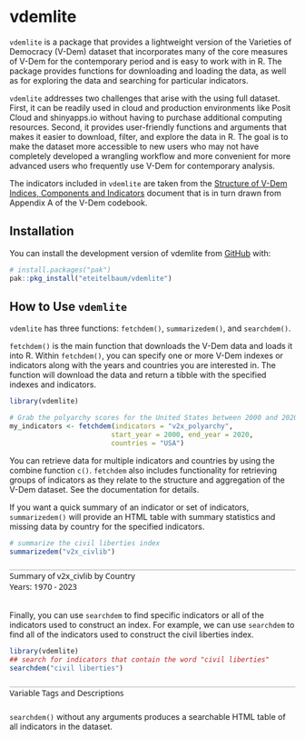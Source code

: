 
<!-- README.md is generated from README.Rmd. Please edit that file -->

# vdemlite

<!-- badges: start -->
<!-- badges: end -->

`vdemlite` is a package that provides a lightweight version of the
Varieties of Democracy (V-Dem) dataset that incorporates many of the
core measures of V-Dem for the contemporary period and is easy to work
with in R. The package provides functions for downloading and loading
the data, as well as for exploring the data and searching for particular
indicators.

`vdemlite` addresses two challenges that arise with the using full
dataset. First, it can be readily used in cloud and production
environments like Posit Cloud and shinyapps.io without having to
purchase additional computing resources. Second, it provides
user-friendly functions and arguments that makes it easier to download,
filter, and explore the data in R. The goal is to make the dataset more
accessible to new users who may not have completely developed a
wrangling workflow and more convenient for more advanced users who
frequently use V-Dem for contemporary analysis.

The indicators included in `vdemlite` are taken from the [Structure of
V-Dem Indices, Components and
Indicators](https://v-dem.net/documents/41/v-dem_structureofaggregation_v14.pdf)
document that is in turn drawn from Appendix A of the V-Dem codebook.

## Installation

You can install the development version of vdemlite from
[GitHub](https://github.com/) with:

``` r
# install.packages("pak")
pak::pkg_install("eteitelbaum/vdemlite")
```

## How to Use `vdemlite`

`vdemlite` has three functions: `fetchdem()`, `summarizedem()`, and
`searchdem()`.

`fetchdem()` is the main function that downloads the V-Dem data and
loads it into R. Within `fetchdem()`, you can specify one or more V-Dem
indexes or indicators along with the years and countries you are
interested in. The function will download the data and return a tibble
with the specified indexes and indicators.

``` r
library(vdemlite)

# Grab the polyarchy scores for the United States between 2000 and 2020
my_indicators <- fetchdem(indicators = "v2x_polyarchy",
                         start_year = 2000, end_year = 2020,
                         countries = "USA")
```

You can retrieve data for multiple indicators and countries by using the
combine function `c()`. `fetchdem` also includes functionality for
retrieving groups of indicators as they relate to the structure and
aggregation of the V-Dem dataset. See the documentation for details.

If you want a quick summary of an indicator or set of indicators,
`summarizedem()` will provide an HTML table with summary statistics and
missing data by country for the specified indicators.

``` r
# summarize the civil liberties index
summarizedem("v2x_civlib")
```

<div id="ejjykimplr" class=".gt_table" style="padding-left:0px;padding-right:0px;padding-top:10px;padding-bottom:10px;overflow-x:auto;overflow-y:auto;width:auto;height:auto;">
<style>#ejjykimplr table {
  font-family: system-ui, 'Segoe UI', Roboto, Helvetica, Arial, sans-serif, 'Apple Color Emoji', 'Segoe UI Emoji', 'Segoe UI Symbol', 'Noto Color Emoji';
  -webkit-font-smoothing: antialiased;
  -moz-osx-font-smoothing: grayscale;
}
&#10;#ejjykimplr thead, #ejjykimplr tbody, #ejjykimplr tfoot, #ejjykimplr tr, #ejjykimplr td, #ejjykimplr th {
  border-style: none;
}
&#10;#ejjykimplr p {
  margin: 0;
  padding: 0;
}
&#10;#ejjykimplr .gt_table {
  display: table;
  border-collapse: collapse;
  line-height: normal;
  margin-left: auto;
  margin-right: auto;
  color: #333333;
  font-size: 16px;
  font-weight: normal;
  font-style: normal;
  background-color: #FFFFFF;
  width: auto;
  border-top-style: solid;
  border-top-width: 2px;
  border-top-color: #A8A8A8;
  border-right-style: none;
  border-right-width: 2px;
  border-right-color: #D3D3D3;
  border-bottom-style: solid;
  border-bottom-width: 2px;
  border-bottom-color: #A8A8A8;
  border-left-style: none;
  border-left-width: 2px;
  border-left-color: #D3D3D3;
}
&#10;#ejjykimplr .gt_caption {
  padding-top: 4px;
  padding-bottom: 4px;
}
&#10;#ejjykimplr .gt_title {
  color: #333333;
  font-size: 125%;
  font-weight: initial;
  padding-top: 4px;
  padding-bottom: 4px;
  padding-left: 5px;
  padding-right: 5px;
  border-bottom-color: #FFFFFF;
  border-bottom-width: 0;
}
&#10;#ejjykimplr .gt_subtitle {
  color: #333333;
  font-size: 85%;
  font-weight: initial;
  padding-top: 3px;
  padding-bottom: 5px;
  padding-left: 5px;
  padding-right: 5px;
  border-top-color: #FFFFFF;
  border-top-width: 0;
}
&#10;#ejjykimplr .gt_heading {
  background-color: #FFFFFF;
  text-align: center;
  border-bottom-color: #FFFFFF;
  border-left-style: none;
  border-left-width: 1px;
  border-left-color: #D3D3D3;
  border-right-style: none;
  border-right-width: 1px;
  border-right-color: #D3D3D3;
}
&#10;#ejjykimplr .gt_bottom_border {
  border-bottom-style: solid;
  border-bottom-width: 2px;
  border-bottom-color: #D3D3D3;
}
&#10;#ejjykimplr .gt_col_headings {
  border-top-style: solid;
  border-top-width: 2px;
  border-top-color: #D3D3D3;
  border-bottom-style: solid;
  border-bottom-width: 2px;
  border-bottom-color: #D3D3D3;
  border-left-style: none;
  border-left-width: 1px;
  border-left-color: #D3D3D3;
  border-right-style: none;
  border-right-width: 1px;
  border-right-color: #D3D3D3;
}
&#10;#ejjykimplr .gt_col_heading {
  color: #333333;
  background-color: #FFFFFF;
  font-size: 100%;
  font-weight: normal;
  text-transform: inherit;
  border-left-style: none;
  border-left-width: 1px;
  border-left-color: #D3D3D3;
  border-right-style: none;
  border-right-width: 1px;
  border-right-color: #D3D3D3;
  vertical-align: bottom;
  padding-top: 5px;
  padding-bottom: 6px;
  padding-left: 5px;
  padding-right: 5px;
  overflow-x: hidden;
}
&#10;#ejjykimplr .gt_column_spanner_outer {
  color: #333333;
  background-color: #FFFFFF;
  font-size: 100%;
  font-weight: normal;
  text-transform: inherit;
  padding-top: 0;
  padding-bottom: 0;
  padding-left: 4px;
  padding-right: 4px;
}
&#10;#ejjykimplr .gt_column_spanner_outer:first-child {
  padding-left: 0;
}
&#10;#ejjykimplr .gt_column_spanner_outer:last-child {
  padding-right: 0;
}
&#10;#ejjykimplr .gt_column_spanner {
  border-bottom-style: solid;
  border-bottom-width: 2px;
  border-bottom-color: #D3D3D3;
  vertical-align: bottom;
  padding-top: 5px;
  padding-bottom: 5px;
  overflow-x: hidden;
  display: inline-block;
  width: 100%;
}
&#10;#ejjykimplr .gt_spanner_row {
  border-bottom-style: hidden;
}
&#10;#ejjykimplr .gt_group_heading {
  padding-top: 8px;
  padding-bottom: 8px;
  padding-left: 5px;
  padding-right: 5px;
  color: #333333;
  background-color: #FFFFFF;
  font-size: 100%;
  font-weight: initial;
  text-transform: inherit;
  border-top-style: solid;
  border-top-width: 2px;
  border-top-color: #D3D3D3;
  border-bottom-style: solid;
  border-bottom-width: 2px;
  border-bottom-color: #D3D3D3;
  border-left-style: none;
  border-left-width: 1px;
  border-left-color: #D3D3D3;
  border-right-style: none;
  border-right-width: 1px;
  border-right-color: #D3D3D3;
  vertical-align: middle;
  text-align: left;
}
&#10;#ejjykimplr .gt_empty_group_heading {
  padding: 0.5px;
  color: #333333;
  background-color: #FFFFFF;
  font-size: 100%;
  font-weight: initial;
  border-top-style: solid;
  border-top-width: 2px;
  border-top-color: #D3D3D3;
  border-bottom-style: solid;
  border-bottom-width: 2px;
  border-bottom-color: #D3D3D3;
  vertical-align: middle;
}
&#10;#ejjykimplr .gt_from_md > :first-child {
  margin-top: 0;
}
&#10;#ejjykimplr .gt_from_md > :last-child {
  margin-bottom: 0;
}
&#10;#ejjykimplr .gt_row {
  padding-top: 8px;
  padding-bottom: 8px;
  padding-left: 5px;
  padding-right: 5px;
  margin: 10px;
  border-top-style: solid;
  border-top-width: 1px;
  border-top-color: #D3D3D3;
  border-left-style: none;
  border-left-width: 1px;
  border-left-color: #D3D3D3;
  border-right-style: none;
  border-right-width: 1px;
  border-right-color: #D3D3D3;
  vertical-align: middle;
  overflow-x: hidden;
}
&#10;#ejjykimplr .gt_stub {
  color: #333333;
  background-color: #FFFFFF;
  font-size: 100%;
  font-weight: initial;
  text-transform: inherit;
  border-right-style: solid;
  border-right-width: 2px;
  border-right-color: #D3D3D3;
  padding-left: 5px;
  padding-right: 5px;
}
&#10;#ejjykimplr .gt_stub_row_group {
  color: #333333;
  background-color: #FFFFFF;
  font-size: 100%;
  font-weight: initial;
  text-transform: inherit;
  border-right-style: solid;
  border-right-width: 2px;
  border-right-color: #D3D3D3;
  padding-left: 5px;
  padding-right: 5px;
  vertical-align: top;
}
&#10;#ejjykimplr .gt_row_group_first td {
  border-top-width: 2px;
}
&#10;#ejjykimplr .gt_row_group_first th {
  border-top-width: 2px;
}
&#10;#ejjykimplr .gt_summary_row {
  color: #333333;
  background-color: #FFFFFF;
  text-transform: inherit;
  padding-top: 8px;
  padding-bottom: 8px;
  padding-left: 5px;
  padding-right: 5px;
}
&#10;#ejjykimplr .gt_first_summary_row {
  border-top-style: solid;
  border-top-color: #D3D3D3;
}
&#10;#ejjykimplr .gt_first_summary_row.thick {
  border-top-width: 2px;
}
&#10;#ejjykimplr .gt_last_summary_row {
  padding-top: 8px;
  padding-bottom: 8px;
  padding-left: 5px;
  padding-right: 5px;
  border-bottom-style: solid;
  border-bottom-width: 2px;
  border-bottom-color: #D3D3D3;
}
&#10;#ejjykimplr .gt_grand_summary_row {
  color: #333333;
  background-color: #FFFFFF;
  text-transform: inherit;
  padding-top: 8px;
  padding-bottom: 8px;
  padding-left: 5px;
  padding-right: 5px;
}
&#10;#ejjykimplr .gt_first_grand_summary_row {
  padding-top: 8px;
  padding-bottom: 8px;
  padding-left: 5px;
  padding-right: 5px;
  border-top-style: double;
  border-top-width: 6px;
  border-top-color: #D3D3D3;
}
&#10;#ejjykimplr .gt_last_grand_summary_row_top {
  padding-top: 8px;
  padding-bottom: 8px;
  padding-left: 5px;
  padding-right: 5px;
  border-bottom-style: double;
  border-bottom-width: 6px;
  border-bottom-color: #D3D3D3;
}
&#10;#ejjykimplr .gt_striped {
  background-color: rgba(128, 128, 128, 0.05);
}
&#10;#ejjykimplr .gt_table_body {
  border-top-style: solid;
  border-top-width: 2px;
  border-top-color: #D3D3D3;
  border-bottom-style: solid;
  border-bottom-width: 2px;
  border-bottom-color: #D3D3D3;
}
&#10;#ejjykimplr .gt_footnotes {
  color: #333333;
  background-color: #FFFFFF;
  border-bottom-style: none;
  border-bottom-width: 2px;
  border-bottom-color: #D3D3D3;
  border-left-style: none;
  border-left-width: 2px;
  border-left-color: #D3D3D3;
  border-right-style: none;
  border-right-width: 2px;
  border-right-color: #D3D3D3;
}
&#10;#ejjykimplr .gt_footnote {
  margin: 0px;
  font-size: 90%;
  padding-top: 4px;
  padding-bottom: 4px;
  padding-left: 5px;
  padding-right: 5px;
}
&#10;#ejjykimplr .gt_sourcenotes {
  color: #333333;
  background-color: #FFFFFF;
  border-bottom-style: none;
  border-bottom-width: 2px;
  border-bottom-color: #D3D3D3;
  border-left-style: none;
  border-left-width: 2px;
  border-left-color: #D3D3D3;
  border-right-style: none;
  border-right-width: 2px;
  border-right-color: #D3D3D3;
}
&#10;#ejjykimplr .gt_sourcenote {
  font-size: 90%;
  padding-top: 4px;
  padding-bottom: 4px;
  padding-left: 5px;
  padding-right: 5px;
}
&#10;#ejjykimplr .gt_left {
  text-align: left;
}
&#10;#ejjykimplr .gt_center {
  text-align: center;
}
&#10;#ejjykimplr .gt_right {
  text-align: right;
  font-variant-numeric: tabular-nums;
}
&#10;#ejjykimplr .gt_font_normal {
  font-weight: normal;
}
&#10;#ejjykimplr .gt_font_bold {
  font-weight: bold;
}
&#10;#ejjykimplr .gt_font_italic {
  font-style: italic;
}
&#10;#ejjykimplr .gt_super {
  font-size: 65%;
}
&#10;#ejjykimplr .gt_footnote_marks {
  font-size: 75%;
  vertical-align: 0.4em;
  position: initial;
}
&#10;#ejjykimplr .gt_asterisk {
  font-size: 100%;
  vertical-align: 0;
}
&#10;#ejjykimplr .gt_indent_1 {
  text-indent: 5px;
}
&#10;#ejjykimplr .gt_indent_2 {
  text-indent: 10px;
}
&#10;#ejjykimplr .gt_indent_3 {
  text-indent: 15px;
}
&#10;#ejjykimplr .gt_indent_4 {
  text-indent: 20px;
}
&#10;#ejjykimplr .gt_indent_5 {
  text-indent: 25px;
}
&#10;#ejjykimplr .katex-display {
  display: inline-flex !important;
  margin-bottom: 0.75em !important;
}
&#10;#ejjykimplr div.Reactable > div.rt-table > div.rt-thead > div.rt-tr.rt-tr-group-header > div.rt-th-group:after {
  height: 0px !important;
}
</style>
<div style="font-family:system-ui, &#39;Segoe UI&#39;, Roboto, Helvetica, Arial, sans-serif;border-top-style:solid;border-top-width:2px;border-top-color:#D3D3D3;padding-bottom:8px;">
<div class="gt_heading gt_title gt_font_normal" style="text-size:bigger;">Summary of v2x_civlib by Country</div>
<div class="gt_heading gt_subtitle gt_bottom_border">Years: 1970 - 2023</div>
</div>
<div id="ejjykimplr" class="reactable html-widget" style="width:auto;height:auto;"></div>
<script type="application/json" data-for="ejjykimplr">{"x":{"tag":{"name":"Reactable","attribs":{"data":{"country_name":["All Selected Countries","Afghanistan","Albania","Algeria","Angola","Argentina","Armenia","Australia","Austria","Azerbaijan","Bahrain","Bangladesh","Barbados","Belarus","Belgium","Benin","Bhutan","Bolivia","Bosnia and Herzegovina","Botswana","Brazil","Bulgaria","Burkina Faso","Burma/Myanmar","Burundi","Cambodia","Cameroon","Canada","Cape Verde","Central African Republic","Chad","Chile","China","Colombia","Comoros","Costa Rica","Croatia","Cuba","Cyprus","Czechia","Democratic Republic of the Congo","Denmark","Djibouti","Dominican Republic","Ecuador","Egypt","El Salvador","Equatorial Guinea","Eritrea","Estonia","Eswatini","Ethiopia","Fiji","Finland","France","Gabon","Georgia","German Democratic Republic","Germany","Ghana","Greece","Guatemala","Guinea","Guinea-Bissau","Guyana","Haiti","Honduras","Hong Kong","Hungary","Iceland","India","Indonesia","Iran","Iraq","Ireland","Israel","Italy","Ivory Coast","Jamaica","Japan","Jordan","Kazakhstan","Kenya","Kosovo","Kuwait","Kyrgyzstan","Laos","Latvia","Lebanon","Lesotho","Liberia","Libya","Lithuania","Luxembourg","Madagascar","Malawi","Malaysia","Maldives","Mali","Malta","Mauritania","Mauritius","Mexico","Moldova","Mongolia","Montenegro","Morocco","Mozambique","Namibia","Nepal","Netherlands","New Zealand","Nicaragua","Niger","Nigeria","North Korea","North Macedonia","Norway","Oman","Pakistan","Palestine/Gaza","Palestine/West Bank","Panama","Papua New Guinea","Paraguay","Peru","Philippines","Poland","Portugal","Qatar","Republic of Vietnam","Republic of the Congo","Romania","Russia","Rwanda","Sao Tome and Principe","Saudi Arabia","Senegal","Serbia","Seychelles","Sierra Leone","Singapore","Slovakia","Slovenia","Solomon Islands","Somalia","Somaliland","South Africa","South Korea","South Sudan","South Yemen","Spain","Sri Lanka","Sudan","Suriname","Sweden","Switzerland","Syria","Taiwan","Tajikistan","Tanzania","Thailand","The Gambia","Timor-Leste","Togo","Trinidad and Tobago","Tunisia","Turkmenistan","Türkiye","Uganda","Ukraine","United Arab Emirates","United Kingdom","United States of America","Uruguay","Uzbekistan","Vanuatu","Venezuela","Vietnam","Yemen","Zambia","Zanzibar","Zimbabwe"],"country_text_id":["","AFG","ALB","DZA","AGO","ARG","ARM","AUS","AUT","AZE","BHR","BGD","BRB","BLR","BEL","BEN","BTN","BOL","BIH","BWA","BRA","BGR","BFA","MMR","BDI","KHM","CMR","CAN","CPV","CAF","TCD","CHL","CHN","COL","COM","CRI","HRV","CUB","CYP","CZE","COD","DNK","DJI","DOM","ECU","EGY","SLV","GNQ","ERI","EST","SWZ","ETH","FJI","FIN","FRA","GAB","GEO","DDR","DEU","GHA","GRC","GTM","GIN","GNB","GUY","HTI","HND","HKG","HUN","ISL","IND","IDN","IRN","IRQ","IRL","ISR","ITA","CIV","JAM","JPN","JOR","KAZ","KEN","XKX","KWT","KGZ","LAO","LVA","LBN","LSO","LBR","LBY","LTU","LUX","MDG","MWI","MYS","MDV","MLI","MLT","MRT","MUS","MEX","MDA","MNG","MNE","MAR","MOZ","NAM","NPL","NLD","NZL","NIC","NER","NGA","PRK","MKD","NOR","OMN","PAK","PSG","PSE","PAN","PNG","PRY","PER","PHL","POL","PRT","QAT","VDR","COG","ROU","RUS","RWA","STP","SAU","SEN","SRB","SYC","SLE","SGP","SVK","SVN","SLB","SOM","SML","ZAF","KOR","SSD","YMD","ESP","LKA","SDN","SUR","SWE","CHE","SYR","TWN","TJK","TZA","THA","GMB","TLS","TGO","TTO","TUN","TKM","TUR","UGA","UKR","ARE","GBR","USA","URY","UZB","VUT","VEN","VNM","YEM","ZMB","ZZB","ZWE"],"unique":[941,36,30,29,27,35,29,17,18,29,33,43,10,29,15,27,39,40,22,20,34,31,33,22,40,35,38,18,22,33,27,34,39,43,41,21,27,33,26,22,36,9,29,27,36,33,44,22,31,16,24,34,30,16,11,20,32,6,14,40,25,38,35,38,40,39,44,27,31,14,39,35,39,29,18,21,19,36,22,11,27,33,40,20,26,31,31,17,29,35,39,20,22,4,42,29,32,30,29,18,36,26,37,27,24,16,31,32,27,41,13,10,40,29,30,6,28,12,35,38,16,32,25,13,26,34,38,29,14,23,2,24,24,35,35,17,20,26,42,42,35,16,22,19,26,27,16,26,29,13,9,22,43,44,28,14,15,37,38,31,33,46,31,26,28,25,30,24,46,42,33,34,17,29,27,28,15,37,34,34,33,40,34],"missing_pct":[0,0,0,0,0,0,0,0,0,0,0,0,0,0,0,0,0,0,0,0,0,0,0,0,0,0,0,0,0,0,0,0,0,0,0,0,0,0,0,0,0,0,0,0,0,0,0,0,0,0,0,0,0,0,0,0,0,0,0,0,0,0,0,0,0,0,0,0,0,0,0,0,0,0,0,0,0,0,0,0,0,0,0,0,0,0,0,0,0,0,0,0,0,0,0,0,0,0,0,0,0,0,0,0,0,0,0,0,0,0,0,0,0,0,0,0,0,0,0,0,0,0,0,0,0,0,0,0,0,0,0,0,0,0,0,0,0,0,0,0,0,0,0,0,0,0,0,0,0,0,0,0,0,0,0,0,0,0,0,0,0,0,0,0,0,0,0,0,0,0,0,0,0,0,0,0,0,0,0,0,0,0,0],"mean":[0.601235659760087,0.263055555555556,0.523462962962963,0.473481481481482,0.299296296296296,0.762814814814815,0.757294117647059,0.946648148148148,0.942018518518518,0.431441176470588,0.342518518518519,0.538981132075472,0.907222222222222,0.578058823529412,0.958703703703704,0.661407407407407,0.589037037037037,0.668425925925926,0.77128125,0.867425925925926,0.661074074074074,0.626759259259259,0.644814814814815,0.176388888888889,0.315740740740741,0.318648148148148,0.531925925925926,0.934555555555556,0.789925925925926,0.420203703703704,0.325722222222222,0.689351851851852,0.221277777777778,0.625907407407407,0.473277777777778,0.941240740740741,0.850454545454545,0.258962962962963,0.828092592592593,0.691111111111111,0.279259259259259,0.96687037037037,0.369777777777778,0.746685185185185,0.783037037037037,0.300592592592593,0.505240740740741,0.19337037037037,0.0803333333333333,0.947529411764706,0.30762962962963,0.274111111111111,0.745055555555556,0.958944444444444,0.946962962962963,0.658222222222222,0.725352941176471,0.283142857142857,0.958944444444444,0.751518518518519,0.872037037037037,0.440907407407407,0.355703703703704,0.452888888888889,0.741037037037037,0.489796296296296,0.610259259259259,0.862462962962963,0.703685185185185,0.9545,0.7135,0.481018518518518,0.22337037037037,0.268925925925926,0.942648148148148,0.826407407407407,0.923277777777778,0.641518518518518,0.864277777777778,0.938185185185185,0.586962962962963,0.542029411764706,0.463074074074074,0.76976,0.557851851851852,0.621,0.119277777777778,0.924441176470588,0.628648148148148,0.604166666666667,0.545962962962963,0.172074074074074,0.927529411764706,0.947074074074074,0.602388888888889,0.438462962962963,0.599555555555556,0.452185185185185,0.637518518518518,0.899296296296296,0.505111111111111,0.866537037037037,0.634611111111111,0.782176470588235,0.612462962962963,0.836269230769231,0.471333333333333,0.471981481481481,0.610425925925926,0.537296296296296,0.945944444444444,0.962407407407407,0.547407407407407,0.589,0.580962962962963,0.0159259259259259,0.771242424242424,0.957,0.397296296296296,0.432944444444444,0.329470588235294,0.417851851851852,0.689314814814815,0.801444444444444,0.578611111111111,0.668333333333333,0.552444444444444,0.763537037037037,0.908555555555555,0.389685185185185,0.277833333333333,0.262592592592593,0.618981481481481,0.412240740740741,0.314592592592593,0.739740740740741,0.157740740740741,0.791833333333333,0.635240740740741,0.688648148148148,0.529351851851852,0.709203703703704,0.920032258064516,0.923314285714286,0.796777777777778,0.199981481481481,0.680454545454545,0.540648148148148,0.747425925925926,0.198230769230769,0.0948095238095238,0.847759259259259,0.620666666666667,0.208092592592593,0.813166666666667,0.970777777777778,0.943814814814815,0.121148148148148,0.71062962962963,0.314264705882353,0.698111111111111,0.536092592592593,0.610333333333333,0.425703703703704,0.500240740740741,0.883314814814815,0.477351851851852,0.0994411764705882,0.492037037037037,0.412722222222222,0.742235294117647,0.363377358490566,0.887481481481481,0.933925925925926,0.784351851851852,0.224588235294118,0.853944444444444,0.740222222222222,0.355722222222222,0.264296296296296,0.584092592592593,0.532555555555556,0.378518518518518],"sd":[0.290526889389453,0.225587569631678,0.404930868218685,0.107517219461734,0.209563664359989,0.26059953185452,0.0726100124207627,0.0106419557845837,0.00861654998319266,0.0519126254138803,0.0896270555388062,0.0807592553795724,0.0086344344991144,0.156648794823918,0.0054309720789075,0.277947295025549,0.103576052262943,0.290563772226096,0.148233302247374,0.0203085648367938,0.250063075201668,0.341586141249584,0.134843735427076,0.131850747047013,0.0875833156303153,0.196007908716778,0.173516118750125,0.00673673866190027,0.21926471051546,0.118345094936198,0.0867573968716771,0.35353914983804,0.0805716408432651,0.116503667205788,0.16204441700275,0.0207691127572645,0.118978750967634,0.0336586432102264,0.0836536589819965,0.346220982254772,0.143154644602049,0.00588905699692809,0.1083015821879,0.179340176819538,0.120174866766625,0.0536760086664349,0.324927332089905,0.0874956163422232,0.0586128970288384,0.0202023630392775,0.032615713481357,0.160059737275979,0.078324775392283,0.0103110431122604,0.0103376267539635,0.192825922733401,0.133326867044628,0.141161002303854,0.00974469699358864,0.206409168724679,0.20634080280997,0.276200041569445,0.151287883717133,0.227384610311009,0.0866918121882867,0.267265070855193,0.194496368029841,0.0732235432195223,0.283911149008096,0.00968318908951983,0.066817619978735,0.274224153646332,0.0718305911328993,0.171129637702152,0.0144367944586666,0.0153764320008307,0.0176607620368791,0.120510508543703,0.0372727917694571,0.00673227672968506,0.055070439614707,0.0481182163540799,0.183888897122626,0.044550794979813,0.0246242765681743,0.0542564058499785,0.07756808735621,0.0304294426566139,0.066596265238193,0.187612280846773,0.246726566470609,0.111169571622755,0.0138218871099375,0.00457578471196563,0.141850760888971,0.320943697699366,0.0560564629995967,0.136294779599923,0.20205461065843,0.0212457584043193,0.143951074847274,0.0402115692368399,0.0730343461891078,0.0582946905364591,0.35693320092579,0.0279221169574338,0.134342283204521,0.293005601771471,0.339883198686146,0.24655043723188,0.00638221782788048,0.00324193349319256,0.280944399153628,0.229886518353632,0.0771355002241432,0.00225582559753297,0.0530601252725566,0.0175896624872421,0.0342375880992506,0.110483400386693,0.0821211891406984,0.203326339364886,0.268838860628309,0.0620814032455036,0.322600834999134,0.195729983434052,0.224462600714455,0.225844470858753,0.180159852150928,0.0460708331069952,0.00204124145231929,0.128309842931677,0.352793140027685,0.206077649331891,0.0512708378322372,0.199209966522022,0.0153403957848935,0.0650783997437517,0.207504756497899,0.0943880303826963,0.238305825185329,0.0159532094477612,0.0256248367422022,0.0358368619199409,0.0573416331567367,0.114342499525609,0.0164982781470728,0.350981758242715,0.224740235949834,0.0668420449594338,0.00641575441876517,0.235791556107331,0.106144259258732,0.0944659804031536,0.124172240388176,0.00493224533302605,0.0148706042486435,0.037265193131761,0.266993554886263,0.0882514688086299,0.0776350112291707,0.144605288209171,0.219968093741231,0.384042088378867,0.166177551691657,0.0161966966980099,0.18410519525813,0.0315798086397858,0.127230879567751,0.16659842313538,0.068737118384831,0.0294456647031668,0.0393377924488009,0.0179893593830708,0.266799207758675,0.0924836161238135,0.0323415829455112,0.179139943889841,0.0825507086393287,0.127951144808172,0.160786189742837,0.11256003289929,0.142212933724463],"min":[0.009,0.021,0.017,0.327,0.048,0.236,0.648,0.911,0.917,0.305,0.188,0.396,0.888,0.202,0.949,0.271,0.479,0.099,0.398,0.828,0.205,0.173,0.448,0.099,0.121,0.009,0.223,0.907,0.186,0.178,0.185,0.122,0.04,0.408,0.17,0.902,0.571,0.224,0.588,0.238,0.12,0.936,0.121,0.355,0.495,0.176,0.091,0.011,0.028,0.87,0.177,0.054,0.565,0.941,0.915,0.406,0.413,0.248,0.939,0.377,0.211,0.052,0.136,0.035,0.566,0.107,0.293,0.616,0.308,0.936,0.554,0.191,0.114,0.11,0.909,0.803,0.883,0.484,0.776,0.911,0.513,0.457,0.215,0.699,0.44,0.497,0.058,0.788,0.563,0.346,0.245,0.108,0.894,0.923,0.387,0.087,0.549,0.324,0.364,0.856,0.278,0.725,0.489,0.671,0.159,0.782,0.291,0.089,0.108,0.21,0.921,0.951,0.13,0.239,0.461,0.015,0.679,0.917,0.327,0.216,0.206,0.161,0.324,0.606,0.145,0.405,0.199,0.302,0.279,0.33,0.277,0.132,0.164,0.15,0.19,0.333,0.127,0.686,0.374,0.506,0.236,0.687,0.862,0.753,0.644,0.066,0.619,0.123,0.384,0.123,0.08,0.231,0.439,0.095,0.523,0.958,0.916,0.062,0.264,0.17,0.573,0.318,0.319,0.05,0.303,0.845,0.311,0.06,0.248,0.105,0.608,0.316,0.841,0.887,0.302,0.104,0.776,0.331,0.243,0.122,0.37,0.278,0.095],"median":[0.653,0.162,0.754,0.456,0.274,0.902,0.732,0.951,0.945,0.4235,0.322,0.53,0.91,0.594,0.96,0.8565,0.527,0.8375,0.839,0.872,0.818,0.868,0.615,0.121,0.289,0.363,0.5845,0.936,0.923,0.464,0.3795,0.9325,0.2545,0.625,0.5545,0.9545,0.902,0.2455,0.832,0.9495,0.2465,0.969,0.4165,0.8275,0.841,0.321,0.683,0.23,0.0555,0.955,0.31,0.367,0.762,0.9635,0.952,0.785,0.729,0.251,0.9625,0.88,0.937,0.46,0.3985,0.497,0.7495,0.6405,0.725,0.8895,0.87,0.9575,0.7425,0.2425,0.211,0.183,0.95,0.8275,0.932,0.71,0.8825,0.941,0.59,0.534,0.435,0.781,0.561,0.615,0.1015,0.924,0.5785,0.7315,0.418,0.114,0.925,0.948,0.638,0.606,0.567,0.3805,0.7575,0.9095,0.5315,0.871,0.67,0.771,0.877,0.842,0.435,0.61,0.8625,0.6285,0.949,0.963,0.6405,0.689,0.636,0.015,0.776,0.968,0.3985,0.4925,0.306,0.558,0.8785,0.824,0.805,0.643,0.6945,0.8735,0.965,0.3775,0.277,0.2785,0.874,0.462,0.3,0.877,0.164,0.795,0.5595,0.694,0.391,0.718,0.934,0.935,0.817,0.254,0.676,0.831,0.884,0.185,0.094,0.956,0.599,0.196,0.877,0.973,0.946,0.1185,0.8355,0.3275,0.704,0.585,0.7745,0.165,0.5355,0.889,0.457,0.0995,0.4875,0.4455,0.745,0.368,0.895,0.9405,0.939,0.1845,0.865,0.858,0.379,0.183,0.665,0.543,0.4215],"max":[0.976,0.571,0.895,0.615,0.627,0.939,0.903,0.955,0.95,0.604,0.547,0.657,0.922,0.82,0.966,0.921,0.766,0.86,0.864,0.893,0.869,0.912,0.853,0.5,0.438,0.543,0.706,0.945,0.931,0.553,0.418,0.961,0.3,0.816,0.669,0.962,0.944,0.345,0.921,0.962,0.543,0.969,0.469,0.892,0.912,0.423,0.84,0.252,0.219,0.963,0.37,0.56,0.822,0.968,0.954,0.874,0.906,0.899,0.968,0.942,0.956,0.746,0.577,0.797,0.907,0.768,0.819,0.923,0.952,0.964,0.774,0.803,0.392,0.533,0.959,0.855,0.938,0.809,0.91,0.944,0.671,0.634,0.776,0.828,0.587,0.752,0.352,0.949,0.732,0.822,0.873,0.491,0.95,0.948,0.77,0.869,0.753,0.74,0.841,0.922,0.752,0.9,0.726,0.905,0.921,0.895,0.637,0.755,0.882,0.841,0.951,0.968,0.862,0.826,0.66,0.024,0.84,0.971,0.454,0.552,0.446,0.665,0.91,0.828,0.873,0.894,0.764,0.957,0.967,0.455,0.282,0.571,0.922,0.72,0.407,0.907,0.177,0.885,0.916,0.894,0.835,0.727,0.947,0.945,0.851,0.442,0.712,0.868,0.935,0.337,0.107,0.964,0.834,0.476,0.895,0.976,0.961,0.189,0.946,0.455,0.816,0.751,0.882,0.88,0.743,0.904,0.818,0.2,0.727,0.588,0.857,0.42,0.944,0.953,0.959,0.374,0.882,0.884,0.465,0.504,0.823,0.688,0.519]},"columns":[{"id":"country_name","name":"Country","type":"character","minWidth":125,"style":"function(rowInfo, colInfo) {\nconst rowIndex = rowInfo.index + 1\n}","html":true,"align":"left","headerStyle":{"font-weight":"normal"}},{"id":"country_text_id","name":"Country Code","type":"character","minWidth":125,"style":"function(rowInfo, colInfo) {\nconst rowIndex = rowInfo.index + 1\n}","html":true,"align":"left","headerStyle":{"font-weight":"normal"}},{"id":"unique","name":"Unique","type":"numeric","minWidth":125,"style":"function(rowInfo, colInfo) {\nconst rowIndex = rowInfo.index + 1\n}","cell":["941","36","30","29","27","35","29","17","18","29","33","43","10","29","15","27","39","40","22","20","34","31","33","22","40","35","38","18","22","33","27","34","39","43","41","21","27","33","26","22","36","9","29","27","36","33","44","22","31","16","24","34","30","16","11","20","32","6","14","40","25","38","35","38","40","39","44","27","31","14","39","35","39","29","18","21","19","36","22","11","27","33","40","20","26","31","31","17","29","35","39","20","22","4","42","29","32","30","29","18","36","26","37","27","24","16","31","32","27","41","13","10","40","29","30","6","28","12","35","38","16","32","25","13","26","34","38","29","14","23","2","24","24","35","35","17","20","26","42","42","35","16","22","19","26","27","16","26","29","13","9","22","43","44","28","14","15","37","38","31","33","46","31","26","28","25","30","24","46","42","33","34","17","29","27","28","15","37","34","34","33","40","34"],"html":true,"align":"right","headerStyle":{"font-weight":"normal"}},{"id":"missing_pct","name":"Missing (%)","type":"numeric","minWidth":125,"style":"function(rowInfo, colInfo) {\nconst rowIndex = rowInfo.index + 1\n}","cell":["0.00","0.00","0.00","0.00","0.00","0.00","0.00","0.00","0.00","0.00","0.00","0.00","0.00","0.00","0.00","0.00","0.00","0.00","0.00","0.00","0.00","0.00","0.00","0.00","0.00","0.00","0.00","0.00","0.00","0.00","0.00","0.00","0.00","0.00","0.00","0.00","0.00","0.00","0.00","0.00","0.00","0.00","0.00","0.00","0.00","0.00","0.00","0.00","0.00","0.00","0.00","0.00","0.00","0.00","0.00","0.00","0.00","0.00","0.00","0.00","0.00","0.00","0.00","0.00","0.00","0.00","0.00","0.00","0.00","0.00","0.00","0.00","0.00","0.00","0.00","0.00","0.00","0.00","0.00","0.00","0.00","0.00","0.00","0.00","0.00","0.00","0.00","0.00","0.00","0.00","0.00","0.00","0.00","0.00","0.00","0.00","0.00","0.00","0.00","0.00","0.00","0.00","0.00","0.00","0.00","0.00","0.00","0.00","0.00","0.00","0.00","0.00","0.00","0.00","0.00","0.00","0.00","0.00","0.00","0.00","0.00","0.00","0.00","0.00","0.00","0.00","0.00","0.00","0.00","0.00","0.00","0.00","0.00","0.00","0.00","0.00","0.00","0.00","0.00","0.00","0.00","0.00","0.00","0.00","0.00","0.00","0.00","0.00","0.00","0.00","0.00","0.00","0.00","0.00","0.00","0.00","0.00","0.00","0.00","0.00","0.00","0.00","0.00","0.00","0.00","0.00","0.00","0.00","0.00","0.00","0.00","0.00","0.00","0.00","0.00","0.00","0.00","0.00","0.00","0.00","0.00","0.00","0.00"],"html":true,"align":"right","headerStyle":{"font-weight":"normal"}},{"id":"mean","name":"Mean","type":"numeric","minWidth":125,"style":"function(rowInfo, colInfo) {\nconst rowIndex = rowInfo.index + 1\n}","cell":["0.60","0.26","0.52","0.47","0.30","0.76","0.76","0.95","0.94","0.43","0.34","0.54","0.91","0.58","0.96","0.66","0.59","0.67","0.77","0.87","0.66","0.63","0.64","0.18","0.32","0.32","0.53","0.93","0.79","0.42","0.33","0.69","0.22","0.63","0.47","0.94","0.85","0.26","0.83","0.69","0.28","0.97","0.37","0.75","0.78","0.30","0.51","0.19","0.08","0.95","0.31","0.27","0.75","0.96","0.95","0.66","0.73","0.28","0.96","0.75","0.87","0.44","0.36","0.45","0.74","0.49","0.61","0.86","0.70","0.95","0.71","0.48","0.22","0.27","0.94","0.83","0.92","0.64","0.86","0.94","0.59","0.54","0.46","0.77","0.56","0.62","0.12","0.92","0.63","0.60","0.55","0.17","0.93","0.95","0.60","0.44","0.60","0.45","0.64","0.90","0.51","0.87","0.63","0.78","0.61","0.84","0.47","0.47","0.61","0.54","0.95","0.96","0.55","0.59","0.58","0.02","0.77","0.96","0.40","0.43","0.33","0.42","0.69","0.80","0.58","0.67","0.55","0.76","0.91","0.39","0.28","0.26","0.62","0.41","0.31","0.74","0.16","0.79","0.64","0.69","0.53","0.71","0.92","0.92","0.80","0.20","0.68","0.54","0.75","0.20","0.09","0.85","0.62","0.21","0.81","0.97","0.94","0.12","0.71","0.31","0.70","0.54","0.61","0.43","0.50","0.88","0.48","0.10","0.49","0.41","0.74","0.36","0.89","0.93","0.78","0.22","0.85","0.74","0.36","0.26","0.58","0.53","0.38"],"html":true,"align":"right","headerStyle":{"font-weight":"normal"}},{"id":"sd","name":"Std. Dev.","type":"numeric","minWidth":125,"style":"function(rowInfo, colInfo) {\nconst rowIndex = rowInfo.index + 1\n}","cell":["0.29","0.23","0.40","0.11","0.21","0.26","0.07","0.01","0.01","0.05","0.09","0.08","0.01","0.16","0.01","0.28","0.10","0.29","0.15","0.02","0.25","0.34","0.13","0.13","0.09","0.20","0.17","0.01","0.22","0.12","0.09","0.35","0.08","0.12","0.16","0.02","0.12","0.03","0.08","0.35","0.14","0.01","0.11","0.18","0.12","0.05","0.32","0.09","0.06","0.02","0.03","0.16","0.08","0.01","0.01","0.19","0.13","0.14","0.01","0.21","0.21","0.28","0.15","0.23","0.09","0.27","0.19","0.07","0.28","0.01","0.07","0.27","0.07","0.17","0.01","0.02","0.02","0.12","0.04","0.01","0.06","0.05","0.18","0.04","0.02","0.05","0.08","0.03","0.07","0.19","0.25","0.11","0.01","0.00","0.14","0.32","0.06","0.14","0.20","0.02","0.14","0.04","0.07","0.06","0.36","0.03","0.13","0.29","0.34","0.25","0.01","0.00","0.28","0.23","0.08","0.00","0.05","0.02","0.03","0.11","0.08","0.20","0.27","0.06","0.32","0.20","0.22","0.23","0.18","0.05","0.00","0.13","0.35","0.21","0.05","0.20","0.02","0.07","0.21","0.09","0.24","0.02","0.03","0.04","0.06","0.11","0.02","0.35","0.22","0.07","0.01","0.24","0.11","0.09","0.12","0.00","0.01","0.04","0.27","0.09","0.08","0.14","0.22","0.38","0.17","0.02","0.18","0.03","0.13","0.17","0.07","0.03","0.04","0.02","0.27","0.09","0.03","0.18","0.08","0.13","0.16","0.11","0.14"],"html":true,"align":"right","headerStyle":{"font-weight":"normal"}},{"id":"min","name":"Min","type":"numeric","minWidth":125,"style":"function(rowInfo, colInfo) {\nconst rowIndex = rowInfo.index + 1\n}","cell":["0.01","0.02","0.02","0.33","0.05","0.24","0.65","0.91","0.92","0.30","0.19","0.40","0.89","0.20","0.95","0.27","0.48","0.10","0.40","0.83","0.20","0.17","0.45","0.10","0.12","0.01","0.22","0.91","0.19","0.18","0.18","0.12","0.04","0.41","0.17","0.90","0.57","0.22","0.59","0.24","0.12","0.94","0.12","0.35","0.49","0.18","0.09","0.01","0.03","0.87","0.18","0.05","0.56","0.94","0.92","0.41","0.41","0.25","0.94","0.38","0.21","0.05","0.14","0.04","0.57","0.11","0.29","0.62","0.31","0.94","0.55","0.19","0.11","0.11","0.91","0.80","0.88","0.48","0.78","0.91","0.51","0.46","0.21","0.70","0.44","0.50","0.06","0.79","0.56","0.35","0.24","0.11","0.89","0.92","0.39","0.09","0.55","0.32","0.36","0.86","0.28","0.72","0.49","0.67","0.16","0.78","0.29","0.09","0.11","0.21","0.92","0.95","0.13","0.24","0.46","0.01","0.68","0.92","0.33","0.22","0.21","0.16","0.32","0.61","0.14","0.41","0.20","0.30","0.28","0.33","0.28","0.13","0.16","0.15","0.19","0.33","0.13","0.69","0.37","0.51","0.24","0.69","0.86","0.75","0.64","0.07","0.62","0.12","0.38","0.12","0.08","0.23","0.44","0.10","0.52","0.96","0.92","0.06","0.26","0.17","0.57","0.32","0.32","0.05","0.30","0.84","0.31","0.06","0.25","0.10","0.61","0.32","0.84","0.89","0.30","0.10","0.78","0.33","0.24","0.12","0.37","0.28","0.10"],"html":true,"align":"right","headerStyle":{"font-weight":"normal"}},{"id":"median","name":"Median","type":"numeric","minWidth":125,"style":"function(rowInfo, colInfo) {\nconst rowIndex = rowInfo.index + 1\n}","cell":["0.65","0.16","0.75","0.46","0.27","0.90","0.73","0.95","0.94","0.42","0.32","0.53","0.91","0.59","0.96","0.86","0.53","0.84","0.84","0.87","0.82","0.87","0.61","0.12","0.29","0.36","0.58","0.94","0.92","0.46","0.38","0.93","0.25","0.62","0.55","0.95","0.90","0.25","0.83","0.95","0.25","0.97","0.42","0.83","0.84","0.32","0.68","0.23","0.06","0.95","0.31","0.37","0.76","0.96","0.95","0.79","0.73","0.25","0.96","0.88","0.94","0.46","0.40","0.50","0.75","0.64","0.72","0.89","0.87","0.96","0.74","0.24","0.21","0.18","0.95","0.83","0.93","0.71","0.88","0.94","0.59","0.53","0.43","0.78","0.56","0.61","0.10","0.92","0.58","0.73","0.42","0.11","0.93","0.95","0.64","0.61","0.57","0.38","0.76","0.91","0.53","0.87","0.67","0.77","0.88","0.84","0.43","0.61","0.86","0.63","0.95","0.96","0.64","0.69","0.64","0.01","0.78","0.97","0.40","0.49","0.31","0.56","0.88","0.82","0.81","0.64","0.69","0.87","0.96","0.38","0.28","0.28","0.87","0.46","0.30","0.88","0.16","0.80","0.56","0.69","0.39","0.72","0.93","0.94","0.82","0.25","0.68","0.83","0.88","0.18","0.09","0.96","0.60","0.20","0.88","0.97","0.95","0.12","0.84","0.33","0.70","0.58","0.77","0.17","0.54","0.89","0.46","0.10","0.49","0.45","0.74","0.37","0.90","0.94","0.94","0.18","0.86","0.86","0.38","0.18","0.67","0.54","0.42"],"html":true,"align":"right","headerStyle":{"font-weight":"normal"}},{"id":"max","name":"Max","type":"numeric","minWidth":125,"style":"function(rowInfo, colInfo) {\nconst rowIndex = rowInfo.index + 1\n}","cell":["0.98","0.57","0.90","0.61","0.63","0.94","0.90","0.95","0.95","0.60","0.55","0.66","0.92","0.82","0.97","0.92","0.77","0.86","0.86","0.89","0.87","0.91","0.85","0.50","0.44","0.54","0.71","0.94","0.93","0.55","0.42","0.96","0.30","0.82","0.67","0.96","0.94","0.34","0.92","0.96","0.54","0.97","0.47","0.89","0.91","0.42","0.84","0.25","0.22","0.96","0.37","0.56","0.82","0.97","0.95","0.87","0.91","0.90","0.97","0.94","0.96","0.75","0.58","0.80","0.91","0.77","0.82","0.92","0.95","0.96","0.77","0.80","0.39","0.53","0.96","0.85","0.94","0.81","0.91","0.94","0.67","0.63","0.78","0.83","0.59","0.75","0.35","0.95","0.73","0.82","0.87","0.49","0.95","0.95","0.77","0.87","0.75","0.74","0.84","0.92","0.75","0.90","0.73","0.91","0.92","0.90","0.64","0.76","0.88","0.84","0.95","0.97","0.86","0.83","0.66","0.02","0.84","0.97","0.45","0.55","0.45","0.67","0.91","0.83","0.87","0.89","0.76","0.96","0.97","0.46","0.28","0.57","0.92","0.72","0.41","0.91","0.18","0.89","0.92","0.89","0.83","0.73","0.95","0.94","0.85","0.44","0.71","0.87","0.94","0.34","0.11","0.96","0.83","0.48","0.90","0.98","0.96","0.19","0.95","0.46","0.82","0.75","0.88","0.88","0.74","0.90","0.82","0.20","0.73","0.59","0.86","0.42","0.94","0.95","0.96","0.37","0.88","0.88","0.47","0.50","0.82","0.69","0.52"],"html":true,"align":"right","headerStyle":{"font-weight":"normal"}}],"searchable":true,"defaultPageSize":10,"showPageSizeOptions":true,"pageSizeOptions":[10,25,50,100],"paginationType":"numbers","showPagination":true,"showPageInfo":true,"minRows":1,"compact":true,"height":"auto","theme":{"color":"#333333","backgroundColor":"#FFFFFF","stripedColor":"rgba(128,128,128,0.05)","style":{"fontFamily":"system-ui, 'Segoe UI', Roboto, Helvetica, Arial, sans-serif"},"tableStyle":{"borderTopStyle":"solid","borderTopWidth":"2px","borderTopColor":"#D3D3D3"},"headerStyle":{"borderBottomStyle":"solid","borderBottomWidth":"2px","borderBottomColor":"#D3D3D3"}},"elementId":"ejjykimplr","dataKey":"87136adaa4c96094bba8b2cdbd7c2e33"},"children":[]},"class":"reactR_markup"},"evals":["tag.attribs.columns.0.style","tag.attribs.columns.1.style","tag.attribs.columns.2.style","tag.attribs.columns.3.style","tag.attribs.columns.4.style","tag.attribs.columns.5.style","tag.attribs.columns.6.style","tag.attribs.columns.7.style","tag.attribs.columns.8.style"],"jsHooks":[]}</script>
</div>

Finally, you can use `searchdem` to find specific indicators or all of
the indicators used to construct an index. For example, we can use
`searchdem` to find all of the indicators used to construct the civil
liberties index.

``` r
library(vdemlite)
## search for indicators that contain the word "civil liberties"
searchdem("civil liberties")
```

<div id="bmbbhhhwqd" class=".gt_table" style="padding-left:0px;padding-right:0px;padding-top:10px;padding-bottom:10px;overflow-x:auto;overflow-y:auto;width:auto;height:auto;">
<style>#bmbbhhhwqd table {
  font-family: system-ui, 'Segoe UI', Roboto, Helvetica, Arial, sans-serif, 'Apple Color Emoji', 'Segoe UI Emoji', 'Segoe UI Symbol', 'Noto Color Emoji';
  -webkit-font-smoothing: antialiased;
  -moz-osx-font-smoothing: grayscale;
}
&#10;#bmbbhhhwqd thead, #bmbbhhhwqd tbody, #bmbbhhhwqd tfoot, #bmbbhhhwqd tr, #bmbbhhhwqd td, #bmbbhhhwqd th {
  border-style: none;
}
&#10;#bmbbhhhwqd p {
  margin: 0;
  padding: 0;
}
&#10;#bmbbhhhwqd .gt_table {
  display: table;
  border-collapse: collapse;
  line-height: normal;
  margin-left: auto;
  margin-right: auto;
  color: #333333;
  font-size: 16px;
  font-weight: normal;
  font-style: normal;
  background-color: #FFFFFF;
  width: auto;
  border-top-style: solid;
  border-top-width: 2px;
  border-top-color: #A8A8A8;
  border-right-style: none;
  border-right-width: 2px;
  border-right-color: #D3D3D3;
  border-bottom-style: solid;
  border-bottom-width: 2px;
  border-bottom-color: #A8A8A8;
  border-left-style: none;
  border-left-width: 2px;
  border-left-color: #D3D3D3;
}
&#10;#bmbbhhhwqd .gt_caption {
  padding-top: 4px;
  padding-bottom: 4px;
}
&#10;#bmbbhhhwqd .gt_title {
  color: #333333;
  font-size: 125%;
  font-weight: initial;
  padding-top: 4px;
  padding-bottom: 4px;
  padding-left: 5px;
  padding-right: 5px;
  border-bottom-color: #FFFFFF;
  border-bottom-width: 0;
}
&#10;#bmbbhhhwqd .gt_subtitle {
  color: #333333;
  font-size: 85%;
  font-weight: initial;
  padding-top: 3px;
  padding-bottom: 5px;
  padding-left: 5px;
  padding-right: 5px;
  border-top-color: #FFFFFF;
  border-top-width: 0;
}
&#10;#bmbbhhhwqd .gt_heading {
  background-color: #FFFFFF;
  text-align: center;
  border-bottom-color: #FFFFFF;
  border-left-style: none;
  border-left-width: 1px;
  border-left-color: #D3D3D3;
  border-right-style: none;
  border-right-width: 1px;
  border-right-color: #D3D3D3;
}
&#10;#bmbbhhhwqd .gt_bottom_border {
  border-bottom-style: solid;
  border-bottom-width: 2px;
  border-bottom-color: #D3D3D3;
}
&#10;#bmbbhhhwqd .gt_col_headings {
  border-top-style: solid;
  border-top-width: 2px;
  border-top-color: #D3D3D3;
  border-bottom-style: solid;
  border-bottom-width: 2px;
  border-bottom-color: #D3D3D3;
  border-left-style: none;
  border-left-width: 1px;
  border-left-color: #D3D3D3;
  border-right-style: none;
  border-right-width: 1px;
  border-right-color: #D3D3D3;
}
&#10;#bmbbhhhwqd .gt_col_heading {
  color: #333333;
  background-color: #FFFFFF;
  font-size: 100%;
  font-weight: normal;
  text-transform: inherit;
  border-left-style: none;
  border-left-width: 1px;
  border-left-color: #D3D3D3;
  border-right-style: none;
  border-right-width: 1px;
  border-right-color: #D3D3D3;
  vertical-align: bottom;
  padding-top: 5px;
  padding-bottom: 6px;
  padding-left: 5px;
  padding-right: 5px;
  overflow-x: hidden;
}
&#10;#bmbbhhhwqd .gt_column_spanner_outer {
  color: #333333;
  background-color: #FFFFFF;
  font-size: 100%;
  font-weight: normal;
  text-transform: inherit;
  padding-top: 0;
  padding-bottom: 0;
  padding-left: 4px;
  padding-right: 4px;
}
&#10;#bmbbhhhwqd .gt_column_spanner_outer:first-child {
  padding-left: 0;
}
&#10;#bmbbhhhwqd .gt_column_spanner_outer:last-child {
  padding-right: 0;
}
&#10;#bmbbhhhwqd .gt_column_spanner {
  border-bottom-style: solid;
  border-bottom-width: 2px;
  border-bottom-color: #D3D3D3;
  vertical-align: bottom;
  padding-top: 5px;
  padding-bottom: 5px;
  overflow-x: hidden;
  display: inline-block;
  width: 100%;
}
&#10;#bmbbhhhwqd .gt_spanner_row {
  border-bottom-style: hidden;
}
&#10;#bmbbhhhwqd .gt_group_heading {
  padding-top: 8px;
  padding-bottom: 8px;
  padding-left: 5px;
  padding-right: 5px;
  color: #333333;
  background-color: #FFFFFF;
  font-size: 100%;
  font-weight: initial;
  text-transform: inherit;
  border-top-style: solid;
  border-top-width: 2px;
  border-top-color: #D3D3D3;
  border-bottom-style: solid;
  border-bottom-width: 2px;
  border-bottom-color: #D3D3D3;
  border-left-style: none;
  border-left-width: 1px;
  border-left-color: #D3D3D3;
  border-right-style: none;
  border-right-width: 1px;
  border-right-color: #D3D3D3;
  vertical-align: middle;
  text-align: left;
}
&#10;#bmbbhhhwqd .gt_empty_group_heading {
  padding: 0.5px;
  color: #333333;
  background-color: #FFFFFF;
  font-size: 100%;
  font-weight: initial;
  border-top-style: solid;
  border-top-width: 2px;
  border-top-color: #D3D3D3;
  border-bottom-style: solid;
  border-bottom-width: 2px;
  border-bottom-color: #D3D3D3;
  vertical-align: middle;
}
&#10;#bmbbhhhwqd .gt_from_md > :first-child {
  margin-top: 0;
}
&#10;#bmbbhhhwqd .gt_from_md > :last-child {
  margin-bottom: 0;
}
&#10;#bmbbhhhwqd .gt_row {
  padding-top: 8px;
  padding-bottom: 8px;
  padding-left: 5px;
  padding-right: 5px;
  margin: 10px;
  border-top-style: solid;
  border-top-width: 1px;
  border-top-color: #D3D3D3;
  border-left-style: none;
  border-left-width: 1px;
  border-left-color: #D3D3D3;
  border-right-style: none;
  border-right-width: 1px;
  border-right-color: #D3D3D3;
  vertical-align: middle;
  overflow-x: hidden;
}
&#10;#bmbbhhhwqd .gt_stub {
  color: #333333;
  background-color: #FFFFFF;
  font-size: 100%;
  font-weight: initial;
  text-transform: inherit;
  border-right-style: solid;
  border-right-width: 2px;
  border-right-color: #D3D3D3;
  padding-left: 5px;
  padding-right: 5px;
}
&#10;#bmbbhhhwqd .gt_stub_row_group {
  color: #333333;
  background-color: #FFFFFF;
  font-size: 100%;
  font-weight: initial;
  text-transform: inherit;
  border-right-style: solid;
  border-right-width: 2px;
  border-right-color: #D3D3D3;
  padding-left: 5px;
  padding-right: 5px;
  vertical-align: top;
}
&#10;#bmbbhhhwqd .gt_row_group_first td {
  border-top-width: 2px;
}
&#10;#bmbbhhhwqd .gt_row_group_first th {
  border-top-width: 2px;
}
&#10;#bmbbhhhwqd .gt_summary_row {
  color: #333333;
  background-color: #FFFFFF;
  text-transform: inherit;
  padding-top: 8px;
  padding-bottom: 8px;
  padding-left: 5px;
  padding-right: 5px;
}
&#10;#bmbbhhhwqd .gt_first_summary_row {
  border-top-style: solid;
  border-top-color: #D3D3D3;
}
&#10;#bmbbhhhwqd .gt_first_summary_row.thick {
  border-top-width: 2px;
}
&#10;#bmbbhhhwqd .gt_last_summary_row {
  padding-top: 8px;
  padding-bottom: 8px;
  padding-left: 5px;
  padding-right: 5px;
  border-bottom-style: solid;
  border-bottom-width: 2px;
  border-bottom-color: #D3D3D3;
}
&#10;#bmbbhhhwqd .gt_grand_summary_row {
  color: #333333;
  background-color: #FFFFFF;
  text-transform: inherit;
  padding-top: 8px;
  padding-bottom: 8px;
  padding-left: 5px;
  padding-right: 5px;
}
&#10;#bmbbhhhwqd .gt_first_grand_summary_row {
  padding-top: 8px;
  padding-bottom: 8px;
  padding-left: 5px;
  padding-right: 5px;
  border-top-style: double;
  border-top-width: 6px;
  border-top-color: #D3D3D3;
}
&#10;#bmbbhhhwqd .gt_last_grand_summary_row_top {
  padding-top: 8px;
  padding-bottom: 8px;
  padding-left: 5px;
  padding-right: 5px;
  border-bottom-style: double;
  border-bottom-width: 6px;
  border-bottom-color: #D3D3D3;
}
&#10;#bmbbhhhwqd .gt_striped {
  background-color: rgba(128, 128, 128, 0.05);
}
&#10;#bmbbhhhwqd .gt_table_body {
  border-top-style: solid;
  border-top-width: 2px;
  border-top-color: #D3D3D3;
  border-bottom-style: solid;
  border-bottom-width: 2px;
  border-bottom-color: #D3D3D3;
}
&#10;#bmbbhhhwqd .gt_footnotes {
  color: #333333;
  background-color: #FFFFFF;
  border-bottom-style: none;
  border-bottom-width: 2px;
  border-bottom-color: #D3D3D3;
  border-left-style: none;
  border-left-width: 2px;
  border-left-color: #D3D3D3;
  border-right-style: none;
  border-right-width: 2px;
  border-right-color: #D3D3D3;
}
&#10;#bmbbhhhwqd .gt_footnote {
  margin: 0px;
  font-size: 90%;
  padding-top: 4px;
  padding-bottom: 4px;
  padding-left: 5px;
  padding-right: 5px;
}
&#10;#bmbbhhhwqd .gt_sourcenotes {
  color: #333333;
  background-color: #FFFFFF;
  border-bottom-style: none;
  border-bottom-width: 2px;
  border-bottom-color: #D3D3D3;
  border-left-style: none;
  border-left-width: 2px;
  border-left-color: #D3D3D3;
  border-right-style: none;
  border-right-width: 2px;
  border-right-color: #D3D3D3;
}
&#10;#bmbbhhhwqd .gt_sourcenote {
  font-size: 90%;
  padding-top: 4px;
  padding-bottom: 4px;
  padding-left: 5px;
  padding-right: 5px;
}
&#10;#bmbbhhhwqd .gt_left {
  text-align: left;
}
&#10;#bmbbhhhwqd .gt_center {
  text-align: center;
}
&#10;#bmbbhhhwqd .gt_right {
  text-align: right;
  font-variant-numeric: tabular-nums;
}
&#10;#bmbbhhhwqd .gt_font_normal {
  font-weight: normal;
}
&#10;#bmbbhhhwqd .gt_font_bold {
  font-weight: bold;
}
&#10;#bmbbhhhwqd .gt_font_italic {
  font-style: italic;
}
&#10;#bmbbhhhwqd .gt_super {
  font-size: 65%;
}
&#10;#bmbbhhhwqd .gt_footnote_marks {
  font-size: 75%;
  vertical-align: 0.4em;
  position: initial;
}
&#10;#bmbbhhhwqd .gt_asterisk {
  font-size: 100%;
  vertical-align: 0;
}
&#10;#bmbbhhhwqd .gt_indent_1 {
  text-indent: 5px;
}
&#10;#bmbbhhhwqd .gt_indent_2 {
  text-indent: 10px;
}
&#10;#bmbbhhhwqd .gt_indent_3 {
  text-indent: 15px;
}
&#10;#bmbbhhhwqd .gt_indent_4 {
  text-indent: 20px;
}
&#10;#bmbbhhhwqd .gt_indent_5 {
  text-indent: 25px;
}
&#10;#bmbbhhhwqd .katex-display {
  display: inline-flex !important;
  margin-bottom: 0.75em !important;
}
&#10;#bmbbhhhwqd div.Reactable > div.rt-table > div.rt-thead > div.rt-tr.rt-tr-group-header > div.rt-th-group:after {
  height: 0px !important;
}
</style>
<div style="font-family:system-ui, &#39;Segoe UI&#39;, Roboto, Helvetica, Arial, sans-serif;border-top-style:solid;border-top-width:2px;border-top-color:#D3D3D3;">
<div class="gt_heading gt_title gt_font_normal" style="text-size:bigger;">Variable Tags and Descriptions</div>
<div class="gt_heading gt_subtitle "></div>
</div>
<div id="bmbbhhhwqd" class="reactable html-widget" style="width:auto;height:auto;"></div>
<script type="application/json" data-for="bmbbhhhwqd">{"x":{"tag":{"name":"Reactable","attribs":{"data":{"tag":[],"name":[],"level":[],"part":[]},"columns":[{"id":"tag","name":"Tag","type":"character","minWidth":125,"style":"function(rowInfo, colInfo) {\nconst rowIndex = rowInfo.index + 1\n}","html":true,"align":"left","headerStyle":{"font-weight":"normal"}},{"id":"name","name":"Descriptor","type":"character","minWidth":125,"style":"function(rowInfo, colInfo) {\nconst rowIndex = rowInfo.index + 1\n}","html":true,"align":"left","headerStyle":{"font-weight":"normal"}},{"id":"level","name":"Level","type":"character","minWidth":125,"style":"function(rowInfo, colInfo) {\nconst rowIndex = rowInfo.index + 1\n}","html":true,"align":"left","headerStyle":{"font-weight":"normal"}},{"id":"part","name":"Part","type":"character","minWidth":125,"style":"function(rowInfo, colInfo) {\nconst rowIndex = rowInfo.index + 1\n}","html":true,"align":"left","headerStyle":{"font-weight":"normal"}}],"filterable":true,"defaultPageSize":10,"showPageSizeOptions":true,"pageSizeOptions":[10,25,50,100],"paginationType":"numbers","showPagination":true,"showPageInfo":true,"minRows":1,"compact":true,"height":"auto","theme":{"color":"#333333","backgroundColor":"#FFFFFF","stripedColor":"rgba(128,128,128,0.05)","style":{"fontFamily":"system-ui, 'Segoe UI', Roboto, Helvetica, Arial, sans-serif"},"tableStyle":{"borderTopStyle":"solid","borderTopWidth":"2px","borderTopColor":"#D3D3D3"},"headerStyle":{"borderBottomStyle":"solid","borderBottomWidth":"2px","borderBottomColor":"#D3D3D3"}},"elementId":"bmbbhhhwqd","dataKey":"eb9b5c0bfd51ec1460b3028f1ecbeb53"},"children":[]},"class":"reactR_markup"},"evals":["tag.attribs.columns.0.style","tag.attribs.columns.1.style","tag.attribs.columns.2.style","tag.attribs.columns.3.style"],"jsHooks":[]}</script>
</div>

`searchdem()` without any arguments produces a searchable HTML table of
all indicators in the dataset.
